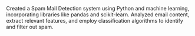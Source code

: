 Created a Spam Mail Detection system using Python and machine learning, incorporating libraries like pandas and scikit-learn.
Analyzed email content, extract relevant features, and employ classification algorithms to identify and filter out spam. 
